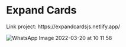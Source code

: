 <h1>Expand Cards</h1>
Link project: https://expandcardsjs.netlify.app/

![WhatsApp Image 2022-03-20 at 10 11 58](https://user-images.githubusercontent.com/46694915/159164860-b13dd77f-a861-4ded-bc7c-6c65468690e6.jpeg)

